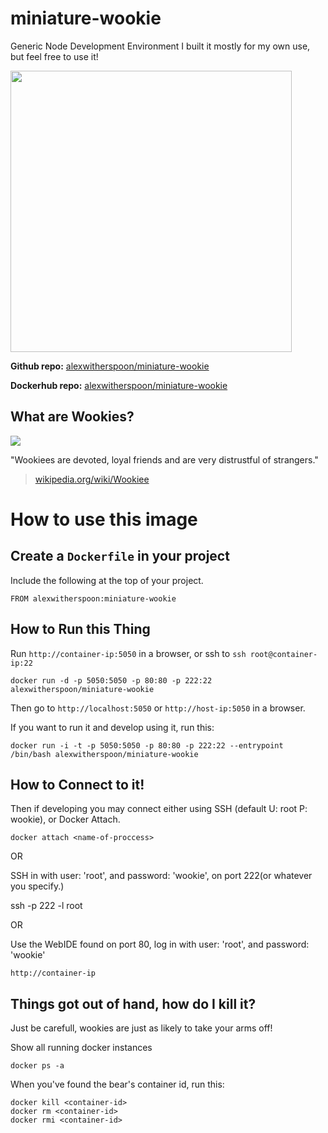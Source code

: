 # miniature-wookie
Generic Node Development Environment
I built it mostly for my own use, but feel free to use it! 

<img src="https://alexwitherspoon.ghost.io/content/images/2015/04/2015-04-07-17_11_05-CODIAD.png" height="450" />

**Github repo:** [alexwitherspoon/miniature-wookie](https://github.com/alexwitherspoon/miniature-wookie)

**Dockerhub repo:** [alexwitherspoon/miniature-wookie](https://registry.hub.docker.com/u/alexwitherspoon/miniature-wookie/)


## What are Wookies?

![](https://alexwitherspoon.ghost.io/content/images/2015/04/logo-1.png)

"Wookiees are devoted, loyal friends and are very distrustful of strangers."

> [wikipedia.org/wiki/Wookiee](http://en.wikipedia.org/wiki/Wookiee)

# How to use this image

## Create a `Dockerfile` in your project

Include the following at the top of your project.

    FROM alexwitherspoon:miniature-wookie

## How to Run this Thing

Run `http://container-ip:5050` in a browser, or ssh to `ssh root@container-ip:22`

    docker run -d -p 5050:5050 -p 80:80 -p 222:22 alexwitherspoon/miniature-wookie

Then go to `http://localhost:5050` or `http://host-ip:5050` in a browser.
    
If you want to run it and develop using it, run this:

    docker run -i -t -p 5050:5050 -p 80:80 -p 222:22 --entrypoint /bin/bash alexwitherspoon/miniature-wookie
    
## How to Connect to it!

Then if developing you may connect either using SSH (default U: root P: wookie), or Docker Attach.

    docker attach <name-of-proccess>
    
OR

SSH in with user: 'root', and password: 'wookie', on port 222(or whatever you specify.)
   
   ssh -p 222 -l root <container-ip>
   
OR

Use the WebIDE found on port 80, log in with user: 'root', and password: 'wookie'

   `http://container-ip`
   

## Things got out of hand, how do I kill it?

Just be carefull, wookies are just as likely to take your arms off!

Show all running docker instances

    docker ps -a

When you've found the bear's container id, run this:

    docker kill <container-id>
    docker rm <container-id>
    docker rmi <container-id>
